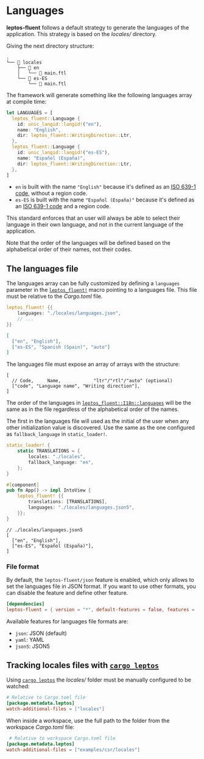 # Languages

**leptos-fluent** follows a default strategy to generate the languages
of the application. This strategy is based on the _locales/_ directory.

Giving the next directory structure:

```plaintext
.
└── 📁 locales
    ├── 📁 en
    │   └── 📄 main.ftl
    └── 📁 es-ES
        └── 📄 main.ftl
```

The framework will generate something like the following languages array at
compile time:

```rust
let LANGUAGES = [
  leptos_fluent::Language {
    id: unic_langid::langid!("en"),
    name: "English",
    dir: leptos_fluent::WritingDirection::Ltr,
  },
  leptos_fluent::Language {
    id: unic_langid::langid!("es-ES"),
    name: "Español (España)",
    dir: leptos_fluent::WritingDirection::Ltr,
  },
]
```

- `en` is built with the name `"English"` because it's defined as an
  [ISO 639-1 code], without a region code.
- `es-ES` is built with the name `"Español (España)"` because it's defined
  as an [ISO 639-1 code] and a region code.

This standard enforces that an user will always be able to select their
language in their own language, and not in the current language of the
application.

Note that the order of the languages will be defined based on the alphabetical
order of their names, not their codes.

## The languages file

The languages array can be fully customized by defining a `languages` parameter
in the [`leptos_fluent!`] macro pointing to a languages file. This file must
be relative to the _Cargo.toml_ file.

```rust
leptos_fluent! {{
    languages: "./locales/languages.json",
    // ...
}}
```

```json
[
  ["en", "English"],
  ["es-ES", "Spanish (Spain)", "auto"]
]
```

The languages file must expose an array of arrays with the structure:

```json5
[
  // Code,     Name,            "ltr"/"rtl"/"auto" (optional)
  ["code", "Language name", "Writing direction"],
]
```

The order of the languages in [`leptos_fluent::I18n::languages`] will be
the same as in the file regardless of the alphabetical order of the names.

The first in the languages file will used as the initial of the user when any
other initialization value is discovered. Use the same as the one configured
as `fallback_language` in `static_loader!`.

```rust
static_loader! {
    static TRANSLATIONS = {
        locales: "./locales",
        fallback_language: "en",
    };
}

#[component]
pub fn App() -> impl IntoView {
    leptos_fluent! {{
        translations: [TRANSLATIONS],
        languages: "./locales/languages.json5",
    }};
}
```

```json5
// ./locales/languages.json5
[
  ["en", "English"],
  ["es-ES", "Español (España)"],
]
```

### File format

By default, the `leptos-fluent/json` feature is enabled, which only
allows to set the languages file in JSON format. If you want to use
other formats, you can disable the feature and define other feature.

```toml
[dependencies]
leptos-fluent = { version = "*", default-features = false, features = ["json5"] }
```

Available features for languages file formats are:

- `json`: JSON (default)
- `yaml`: YAML
- `json5`: JSON5

## Tracking locales files with [`cargo leptos`]

Using [`cargo leptos`] the _locales/_ folder must be manually
configured to be watched:

```toml
# Relative to Cargo.toml file
[package.metadata.leptos]
watch-additional-files = ["locales"]
```

When inside a workspace, use the full path to the folder from the
workspace _Cargo.toml_ file:

```toml
 # Relative to workspace Cargo.toml file
[package.metadata.leptos]
watch-additional-files = ["examples/csr/locales"]
```

[ISO 639-1 code]: https://en.wikipedia.org/wiki/ISO_639-1
[`leptos_fluent::I18n::languages`]: https://docs.rs/leptos-fluent/latest/leptos_fluent/struct.I18n.html#structfield.languages
[`cargo leptos`]: https://github.com/leptos-rs/cargo-leptos
[`leptos_fluent!`]: https://docs.rs/leptos-fluent/latest/leptos_fluent/macro.leptos_fluent.html
